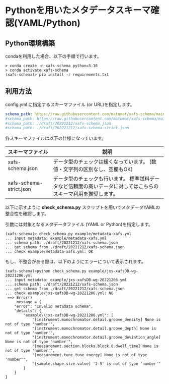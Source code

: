 # Pythonを用いたメタデータスキーマ確認(YAML/Python)



## Python環境構築

condaを利用した場合、以下の手順で行います。

```
> conda create -n xafs-schema python=3.10
> conda activate xafs-schema
(xafs-schema)> pip install -r requirements.txt
```



## 利用方法

config.yml に指定するスキーマファイル (or URL)を指定します。

```yaml
schema_path: https://raw.githubusercontent.com/matumot/xafs-schema/main/draft/20221212/xafs-schema.json
#schema_path: https://raw.githubusercontent.com/matumot/xafs-schema/main/draft/20221212/xafs-schema-strict.json
#schema_path: ./draft/20221212/xafs-schema.json
#schema_path: ./draft/202221212/xafs-schema-strict.json
```

各スキーマファイルは以下の仕様になっています。

| スキーマファイル        | 説明                                                         |
| ----------------------- | ------------------------------------------------------------ |
| xafs-schema.json        | データ型のチェックは緩くなっています。 (数値・文字列の区別なし、空欄もOK) |
| xafs-schema-strict.json | データ型のチェックも行います。 標準試料データなど信頼度の高いデータに対してはこちらのスキーマ利用を推奨します。 |



以下に示すように **check_schema.py** スクリプトを用いてメタデータYAMLの整合性を確認します。

引数には対象となるメタデータファイル (YAML or Python)を指定します。

```
(xafs-schema)> check_schema.py example/metadata-xafs.yml
... input metadata: example/metadata-xafs.yml
... schema path: ./draft/20221212/xafs-schema.json
... get schema from ./draft/20221212/xafs-schema.json
... check example/metadata-xafs.yml: OK
```



もし、不整合がある際は、以下のようにエラーについて表示されます。

```
(xafs-schema)>python check_schema.py example/jxs-xafsDB-wg-20221206.yml
... input metadata: example/jxs-xafsDB-wg-20221206.yml
... schema path: ./draft/20221212/xafs-schema.json
... get schema from ./draft/20221212/xafs-schema.json
... check example/jxs-xafsDB-wg-20221206.yml: NG
 ==> Error()
     message = {
    "error": "Invalid metadata schema",
    "details": {
        "example\\jxs-xafsDB-wg-20221206.yml": [
            "[instrument.monochromator.detail.groove_density] None is not of type 'number'",
            "[instrument.monochromator.detail.groove_depth] None is not of type 'number'",
            "[instrument.monochromator.detail.groove_deviation_angle] None is not of type 'number'",
            "[measurement.section.blocks.block.0.dwell_time] None is not of type 'number'",
            "[measurement.tune.tune_energy] None is not of type 'number'",
            "[sample.shape.size.value] '2-5' is not of type 'number'"
        ]
    }
}
```

